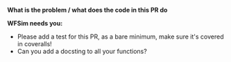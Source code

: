 **What is the problem / what does the code in this PR do**

**WFSim needs you:**
 - Please add a test for this PR, as a bare minimum, make sure it's covered in coveralls!
 - Can you add a docsting to all your functions?
